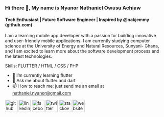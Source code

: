 
### Hi there 👋, My name is Nyanor Nathaniel Owusu Achiaw
#### Tech Enthusiast | Future Software Engineer | Inspired by @nakjemmy (github.com)



I am a learning mobile app developer with a passion for building innovative and user-friendly mobile applications. I am currently studying computer science at the University of Energy and Natural Resources, Sunyani- Ghana, and I am excited to learn more about the software development process and the latest technologies.

Skills: FLUTTER / HTML / CSS / PHP

- 🌱 I’m currently learning flutter 
- 💬 Ask me about flutter and dart 
- 📫 How to reach me: just send me an email at nathaniel.nyanor@gmail.com


[<img src='https://cdn.jsdelivr.net/npm/simple-icons@3.0.1/icons/github.svg' alt='github' height='40'>](https://github.com/nathaniel-nyanor)  [<img src='https://cdn.jsdelivr.net/npm/simple-icons@3.0.1/icons/linkedin.svg' alt='linkedin' height='40'>](https://www.linkedin.com/in/nathaniel-nyanor/)  [<img src='https://cdn.jsdelivr.net/npm/simple-icons@3.0.1/icons/facebook.svg' alt='facebook' height='40'>](https://www.facebook.com/abrantepakofi.wusu)  [<img src='https://cdn.jsdelivr.net/npm/simple-icons@3.0.1/icons/twitter.svg' alt='twitter' height='40'>](https://twitter.com/owusu_natbongo)  [<img src='https://cdn.jsdelivr.net/npm/simple-icons@3.0.1/icons/stackoverflow.svg' alt='stackoverflow' height='40'>](https://stackoverflow.com/users/22287903)  [<img src='https://cdn.jsdelivr.net/npm/simple-icons@3.0.1/icons/icloud.svg' alt='website' height='40'>](zedertechnologies.com)  


<!--
**nathaniel-nyanor/nathaniel-nyanor** is a ✨ _special_ ✨ repository because its `README.md` (this file) appears on your GitHub profile.

Here are some ideas to get you started:

- 🔭 I’m currently working on ...
- 🌱 I’m currently learning ...
- 👯 I’m looking to collaborate on ...
- 🤔 I’m looking for help with ...
- 💬 Ask me about ...
- 📫 How to reach me: ...
- 😄 Pronouns: ...
- ⚡ Fun fact: ...
-->

